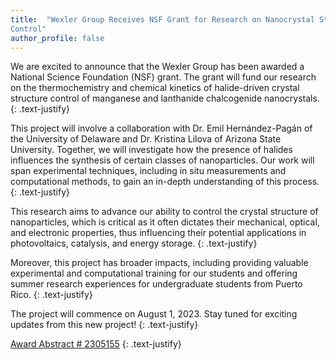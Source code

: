 ```yaml
---
title:  "Wexler Group Receives NSF Grant for Research on Nanocrystal Structure
Control"
author_profile: false
---
```


We are excited to announce that the Wexler Group has been awarded a National
Science Foundation (NSF) grant. The grant will fund our research on the
thermochemistry and chemical kinetics of halide-driven crystal structure control
of manganese and lanthanide chalcogenide nanocrystals.
{: .text-justify}

This project will involve a collaboration with Dr. Emil Hernández-Pagán of the
University of Delaware and Dr. Kristina Lilova of Arizona State University.
Together, we will investigate how the presence of halides influences the
synthesis of certain classes of nanoparticles. Our work will span experimental
techniques, including in situ measurements and computational methods, to gain an
in-depth understanding of this process.
{: .text-justify}

This research aims to advance our ability to control the crystal structure of
nanoparticles, which is critical as it often dictates their mechanical, optical,
and electronic properties, thus influencing their potential applications in
photovoltaics, catalysis, and energy storage.
{: .text-justify}

Moreover, this project has broader impacts, including providing valuable
experimental and computational training for our students and offering summer
research experiences for undergraduate students from Puerto Rico.
{: .text-justify}

The project will commence on August 1, 2023. Stay tuned for exciting updates
from this new project!
{: .text-justify}

[Award Abstract # 2305155](https://www.nsf.gov/awardsearch/showAward?AWD_ID=2305155&HistoricalAwards=false)
{: .text-justify}
